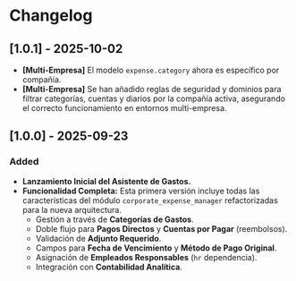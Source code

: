 # Changelog

## [1.0.1] - 2025-10-02

- **[Multi-Empresa]** El modelo `expense.category` ahora es específico por compañía.
- **[Multi-Empresa]** Se han añadido reglas de seguridad y dominios para filtrar categorías, cuentas y diarios por la compañía activa, asegurando el correcto funcionamiento en entornos multi-empresa.

## [1.0.0] - 2025-09-23

### Added

- **Lanzamiento Inicial del Asistente de Gastos.**
- **Funcionalidad Completa:** Esta primera versión incluye todas las características del módulo `corporate_expense_manager` refactorizadas para la nueva arquitectura.
  - Gestión a través de **Categorías de Gastos**.
  - Doble flujo para **Pagos Directos** y **Cuentas por Pagar** (reembolsos).
  - Validación de **Adjunto Requerido**.
  - Campos para **Fecha de Vencimiento** y **Método de Pago Original**.
  - Asignación de **Empleados Responsables** (`hr` dependencia).
  - Integración con **Contabilidad Analítica**.
